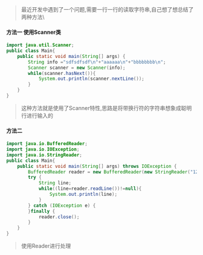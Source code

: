 > 最近开发中遇到了一个问题,需要一行一行的读取字符串,自己想了想总结了两种方法\

#### 方法一  使用Scanner类

```java
import java.util.Scanner;
public class Main{
    public static void main(String[] args) {
        String info ="sdfsdfsdf\n"+"aaaaaa\n"+"bbbbbbbb\n";
        Scanner scanner = new Scanner(info);
        while(scanner.hasNext()){
            System.out.println(scanner.nextLine());
        }
    }
}
```

> 这种方法就是使用了Scanner特性,思路是将带换行符的字符串想象成聪明行进行输入的

#### 方法二 

```java
import java.io.BufferedReader;
import java.io.IOException;
import java.io.StringReader;
public class Main{
    public static void main(String[] args) throws IOException {
        BufferedReader reader = new BufferedReader(new StringReader("123\n456\n222222\n444"));
        try {
            String line;
            while((line=reader.readLine())!=null){
                System.out.println(line);
            }
        } catch (IOException e) {
        }finally {
            reader.close();
        }
    }
}
```
> 使用Reader进行处理